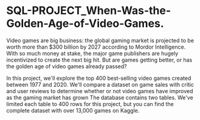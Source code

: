 # SQL-PROJECT_When-Was-the-Golden-Age-of-Video-Games.
Video games are big business: the global gaming market is projected to be worth more than $300 billion by 2027 according to Mordor Intelligence. With so much money at stake, the major game publishers are hugely incentivized to create the next big hit. But are games getting better, or has the golden age of video games already passed?

In this project, we'll explore the top 400 best-selling video games created between 1977 and 2020. We'll compare a dataset on game sales with critic and user reviews to determine whether or not video games have improved as the gaming market has grown
The database contains two tables. We've limited each table to 400 rows for this project, but you can find the complete dataset with over 13,000 games on Kaggle.
